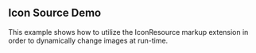 ## Icon Source Demo ##
This example shows how to utilize the IconResource markup extension in order to dynamically change images at run-time.